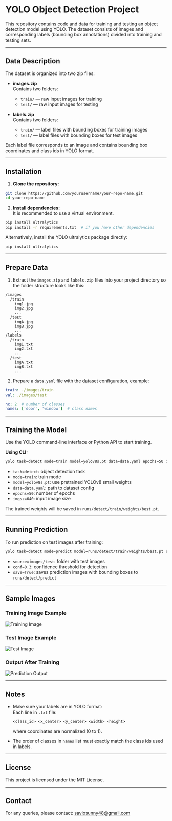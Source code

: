 # YOLO Object Detection Project

This repository contains code and data for training and testing an object detection model using YOLO. The dataset consists of images and corresponding labels (bounding box annotations) divided into training and testing sets.

---

## Data Description

The dataset is organized into two zip files:

- **images.zip**  
  Contains two folders:  
  - `train/` — raw input images for training  
  - `test/` — raw input images for testing

- **labels.zip**  
  Contains two folders:  
  - `train/` — label files with bounding boxes for training images  
  - `test/` — label files with bounding boxes for test images

Each label file corresponds to an image and contains bounding box coordinates and class ids in YOLO format.

---

## Installation

1. **Clone the repository:**

```bash
git clone https://github.com/yourusername/your-repo-name.git
cd your-repo-name
```

2. **Install dependencies:**  
It is recommended to use a virtual environment.

```bash
pip install ultralytics
pip install -r requirements.txt  # if you have other dependencies
```

Alternatively, install the YOLO ultralytics package directly:

```bash
pip install ultralytics
```

---

## Prepare Data

1. Extract the `images.zip` and `labels.zip` files into your project directory so the folder structure looks like this:

```
/images
  /train
    img1.jpg
    img2.jpg
    ...
  /test
    imgA.jpg
    imgB.jpg
    ...
/labels
  /train
    img1.txt
    img2.txt
    ...
  /test
    imgA.txt
    imgB.txt
    ...
```

2. Prepare a `data.yaml` file with the dataset configuration, example:

```yaml
train: ./images/train
val: ./images/test

nc: 2  # number of classes
names: ['door', 'window']  # class names
```

---

## Training the Model

Use the YOLO command-line interface or Python API to start training.

**Using CLI:**

```bash
yolo task=detect mode=train model=yolov8s.pt data=data.yaml epochs=50 imgsz=640
```

- `task=detect`: object detection task  
- `mode=train`: train mode  
- `model=yolov8s.pt`: use pretrained YOLOv8 small weights  
- `data=data.yaml`: path to dataset config  
- `epochs=50`: number of epochs  
- `imgsz=640`: input image size

The trained weights will be saved in `runs/detect/train/weights/best.pt`.

---

## Running Prediction

To run prediction on test images after training:

```bash
yolo task=detect mode=predict model=runs/detect/train/weights/best.pt source=images/test conf=0.3 save=True
```

- `source=images/test`: folder with test images  
- `conf=0.3`: confidence threshold for detection  
- `save=True`: saves prediction images with bounding boxes to `runs/detect/predict`

---

## Sample Images

### Training Image Example  
![Training Image](images/train/sample_train.jpg)

### Test Image Example  
![Test Image](images/test/sample_test.jpg)

### Output After Training  
![Prediction Output](runs/detect/predict/sample_test.jpg)

---

## Notes

- Make sure your labels are in YOLO format:  
  Each line in `.txt` file:  
  ```
  <class_id> <x_center> <y_center> <width> <height>
  ```
  where coordinates are normalized (0 to 1).

- The order of classes in `names` list must exactly match the class ids used in labels.

---

## License

This project is licensed under the MIT License.

---

## Contact

For any queries, please contact: saviosunny48@gmail.com
